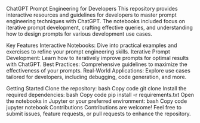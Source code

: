 ChatGPT Prompt Engineering for Developers
This repository provides interactive resources and guidelines for developers to master prompt engineering techniques with ChatGPT. The notebooks included focus on iterative prompt development, crafting effective queries, and understanding how to design prompts for various development use cases.

Key Features
Interactive Notebooks: Dive into practical examples and exercises to refine your prompt engineering skills.
Iterative Prompt Development: Learn how to iteratively improve prompts for optimal results with ChatGPT.
Best Practices: Comprehensive guidelines to maximize the effectiveness of your prompts.
Real-World Applications: Explore use cases tailored for developers, including debugging, code generation, and more.


Getting Started
Clone the repository:
bash
Copy code
git clone <repository-url>
Install the required dependencies:
bash
Copy code
pip install -r requirements.txt
Open the notebooks in Jupyter or your preferred environment:
bash
Copy code
jupyter notebook
Contributions
Contributions are welcome! Feel free to submit issues, feature requests, or pull requests to enhance the repository.
